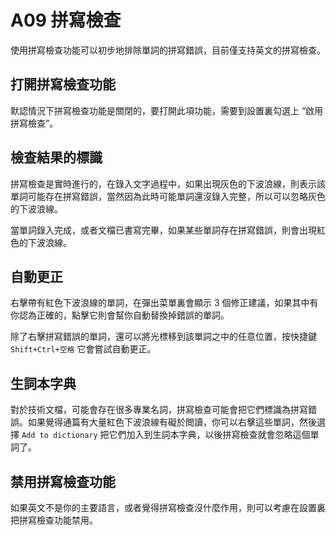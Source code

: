 # A09 拼寫檢查

使用拼寫檢查功能可以初步地排除單詞的拼寫錯誤，目前僅支持英文的拼寫檢查。

## 打開拼寫檢查功能

默認情況下拼寫檢查功能是關閉的，要打開此項功能，需要到設置裏勾選上 “啟用拼寫檢查”。

## 檢查結果的標識

拼寫檢查是實時進行的，在錄入文字過程中，如果出現灰色的下波浪線，則表示該單詞可能存在拼寫錯誤，當然因為此時可能單詞還沒錄入完整，所以可以忽略灰色的下波浪線。

當單詞錄入完成，或者文檔已書寫完畢，如果某些單詞存在拼寫錯誤，則會出現紅色的下波浪線。

## 自動更正

右擊帶有紅色下波浪線的單詞，在彈出菜單裏會顯示 3 個修正建議，如果其中有你認為正確的，點擊它則會幫你自動替換掉錯誤的單詞。

除了右擊拼寫錯誤的單詞，還可以將光標移到該單詞之中的任意位置，按快捷鍵 `Shift+Ctrl+空格` 它會嘗試自動更正。

## 生詞本字典

對於技術文檔，可能會存在很多專業名詞，拼寫檢查可能會把它們標識為拼寫錯誤。如果覺得通篇有大量紅色下波浪線有礙於閲讀，你可以右擊這些單詞，然後選擇 `Add to dictionary` 把它們加入到生詞本字典，以後拼寫檢查就會忽略這個單詞了。

## 禁用拼寫檢查功能

如果英文不是你的主要語言，或者覺得拼寫檢查沒什麼作用，則可以考慮在設置裏把拼寫檢查功能禁用。